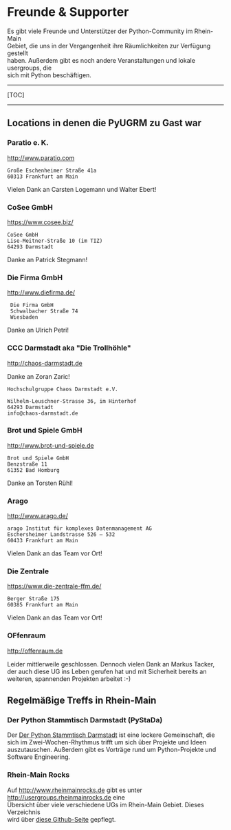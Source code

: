 <!-- 
.. title: Community
.. hidetitle: True
.. slug: infos-zur-python-community-in-rhein-main
.. date: 2014/04/27 00:25:52
.. tags: 
.. link:.
.. description: Links zu Freunden und Bekannten der Python UserGroup Rhein-Main
.. type: text
-->

# Freunde & Supporter

Es gibt viele Freunde und Unterstützer der Python-Community im Rhein-Main  
Gebiet, die uns in der Vergangenheit ihre Räumlichkeiten zur Verfügung gestellt  
haben. Außerdem gibt es noch andere Veranstaltungen und lokale usergroups, die  
sich mit Python beschäftigen.

---

[TOC]

---

## Locations in denen die PyUGRM zu Gast war

### Paratio e. K.

<http://www.paratio.com>

    Große Eschenheimer Straße 41a
    60313 Frankfurt am Main

Vielen Dank an Carsten Logemann und Walter Ebert!

### CoSee GmbH

<https://www.cosee.biz/>

    CoSee GmbH
    Lise-Meitner-Straße 10 (im TIZ)
    64293 Darmstadt

Danke an Patrick Stegmann!

### Die Firma GmbH

<http://www.diefirma.de/>

     Die Firma GmbH
     Schwalbacher Straße 74
     Wiesbaden

Danke an Ulrich Petri!

### CCC Darmstadt aka "Die Trollhöhle"

<http://chaos-darmstadt.de>

Danke an Zoran Zaric!

    Hochschulgruppe Chaos Darmstadt e.V.

    Wilhelm-Leuschner-Strasse 36, im Hinterhof
    64293 Darmstadt
    info@chaos-darmstadt.de

### Brot und Spiele GmbH

<http://www.brot-und-spiele.de>

    Brot und Spiele GmbH
    Benzstraße 11
    61352 Bad Homburg

Danke an Torsten Rühl!

### Arago

<http://www.arago.de/>

    arago Institut für komplexes Datenmanagement AG
    Eschersheimer Landstrasse 526 – 532
    60433 Frankfurt am Main

Vielen Dank an das Team vor Ort!

### Die Zentrale

<https://www.die-zentrale-ffm.de/>

    Berger Straße 175
    60385 Frankfurt am Main

Vielen Dank an das Team vor Ort!

### OFfenraum

<http://offenraum.de>

Leider mittlerweile geschlossen. Dennoch vielen Dank an Markus Tacker, der auch
diese UG ins Leben gerufen hat und mit Sicherheit bereits an weiteren,
spannenden Projekten arbeitet :-)

## Regelmäßige Treffs in Rhein-Main

### Der Python Stammtisch Darmstadt (PyStaDa)

Der [Der Python Stammtisch Darmstadt][1] ist eine lockere Gemeinschaft, die  
sich im Zwei-Wochen-Rhythmus trifft um sich über Projekte und Ideen  
auszutauschen. Außerdem gibt es Vorträge rund um Python-Projekte und  
Software Engineering.

### Rhein-Main Rocks

Auf <http://www.rheinmainrocks.de> gibt es unter <http://usergroups.rheinmainrocks.de> eine  
Übersicht über viele verschiedene UGs im Rhein-Main Gebiet. Dieses Verzeichnis  
wird über [diese Github-Seite][2] gepflegt.

[1]: http://pystada.github.io
[2]: https://github.com/coderbyheart/ugrm-data
